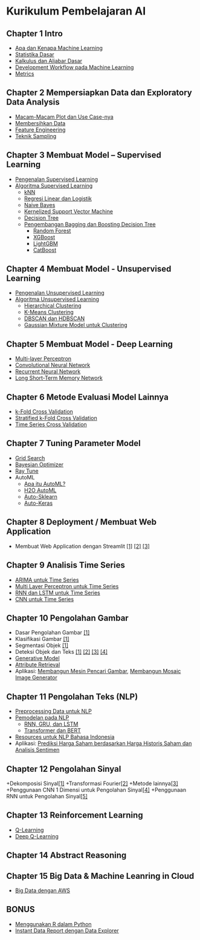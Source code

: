 # Kurikulum Pembelajaran AI

## Chapter 1 Intro
+ [Apa dan Kenapa Machine Learning](#)
+ [Statistika Dasar](#)
+ [Kalkulus dan Aljabar Dasar](#)
+ [Development Workflow pada Machine Learning](#)
+ [Metrics](#)

## Chapter 2 Mempersiapkan Data dan Exploratory Data Analysis
+ [Macam-Macam Plot dan Use Case-nya](#)
+ [Membersihkan Data](#)
+ [Feature Engineering](#)
+ [Teknik Sampling](#)

## Chapter 3 Membuat Model – Supervised Learning
+ [Pengenalan Supervised Learning](#)
+ [Algoritma Supervised Learning](#)
  + [kNN](#)
  + [Regresi Linear dan Logistik](#)
  + [Naive Bayes](#)
  + [Kernelized Support Vector Machine](#)
  + [Decision Tree](#)
  + [Pengembangan Bagging dan Boosting Decision Tree](#)
    + [Random Forest](#)
    + [XGBoost](#)
    + [LightGBM](#)
    + [CatBoost](#)

## Chapter 4 Membuat Model - Unsupervised Learning
+ [Pengenalan Unsupervised Learning](#)
+ [Algoritma Unsupervised Learning](#)
  + [Hierarchical Clustering](#)
  + [K-Means Clustering](#)
  + [DBSCAN dan HDBSCAN](#)
  + [Gaussian Mixture Model untuk Clustering](#)

## Chapter 5 Membuat Model - Deep Learning
+ [Multi-layer Perceptron](#)
+ [Convolutional Neural Network](#)
+ [Recurrent Neural Network](#)
+ [Long Short-Term Memory Network](#)

## Chapter 6 Metode Evaluasi Model Lainnya
+ [k-Fold Cross Validation](#)
+ [Stratified k-Fold Cross Validation](#)
+ [Time Series Cross Validation](#)

## Chapter 7 Tuning Parameter Model
+ [Grid Search](#)
+ [Bayesian Optimizer](#)
+ [Ray Tune](https://docs.ray.io/en/ray-0.3.1/tune.html)
+ AutoML
  + [Apa itu AutoML?](https://towardsdatascience.com/whats-auto-ml-b457d2710f9d)
  + [H2O AutoML](http://docs.h2o.ai/h2o/latest-stable/h2o-docs/automl.html)
  + [Auto-Sklearn](https://automl.github.io/auto-sklearn/master/)
  + [Auto-Keras](https://autokeras.com/)

## Chapter 8 Deployment / Membuat Web Application
+ Membuat Web Application dengan Streamlit [[1]](https://towardsdatascience.com/quickly-build-and-deploy-an-application-with-streamlit-988ca08c7e83) [[2]](https://towardsdatascience.com/streamlit-101-an-in-depth-introduction-fc8aad9492f2) [[3]](https://towardsdatascience.com/how-to-deploy-a-streamlit-app-using-an-amazon-free-ec2-instance-416a41f69dc3)

## Chapter 9 Analisis Time Series
+ [ARIMA untuk Time Series]()
+ [Multi Layer Perceptron untuk Time Series]()
+ [RNN dan LSTM untuk Time Series]()
+ [CNN untuk Time Series]()

## Chapter 10 Pengolahan Gambar
+ Dasar Pengolahan Gambar [[1]](https://piratefsh.github.io/image-processing-101/)
+ Klasifikasi Gambar [[1]](http://www.csre.iitb.ac.in/~avikb/GNR401/DIP/DIP_401_lecture_7.pdf)
+ Segmentasi Objek [[1]](https://arxiv.org/ftp/arxiv/papers/1707/1707.02051.pdf)
+ Deteksi Objek dan Teks [[1]](https://heartbeat.fritz.ai/introduction-to-basic-object-detection-algorithms-b77295a95a63?gi=8b32ac2b1e0e) [[2]](https://towardsdatascience.com/r-cnn-fast-r-cnn-faster-r-cnn-yolo-object-detection-algorithms-36d53571365e) [[3]](https://www.learnopencv.com/histogram-of-oriented-gradients/) [[4]](https://www.pyimagesearch.com/2018/11/12/yolo-object-detection-with-opencv/)
+ [Generative Model]()
+ [Attribute Retrieval]()
+ Aplikasi: [Membangun Mesin Pencari Gambar](https://www.pyimagesearch.com/2014/01/27/hobbits-and-histograms-a-how-to-guide-to-building-your-first-image-search-engine-in-python/), [Membangun Mosaic Image Generator](https://github.com/louisowen6/Mosaic_Image)

## Chapter 11 Pengolahan Teks (NLP)
+ [Preprocessing Data untuk NLP](https://github.com/JMLcommunity/Kurikulum-AI/blob/master/NLP/Preprocessing%20NLP.md)
+ [Pemodelan pada NLP](https://github.com/JMLcommunity/Kurikulum-AI/tree/master/NLP)
  + [RNN, GRU, dan LSTM](https://github.com/JMLcommunity/Kurikulum-AI/blob/master/NLP/RNN%2C%20GRU%2C%20LSTM.md)
  + [Transformer dan BERT](https://github.com/JMLcommunity/Kurikulum-AI/blob/master/NLP/BERT.md)
+ [Resources untuk NLP Bahasa Indonesia](https://github.com/louisowen6/NLP_bahasa_resources)
+ Aplikasi: [Prediksi Harga Saham berdasarkan Harga Historis Saham dan Analisis Sentimen](https://github.com/louisowen6/SENN)

## Chapter 12 Pengolahan Sinyal
+Dekomposisi Sinyal[[1]](https://github.com/shaharpit809/Machine-Learning-for-Signal-Processing)
+Transformasi Fourier[[2]](https://github.com/shaharpit809/Machine-Learning-for-Signal-Processing)
+Metode lainnya[[3]](https://github.com/shaharpit809/Machine-Learning-for-Signal-Processing)
+Penggunaan CNN 1 Dimensi untuk Pengolahan Sinyal[[4]](https://github.com/Gruschtel/1D-CNN)
+Penggunaan RNN untuk Pengolahan Sinyal[[5]](https://github.com/diku-dk/rnn-tutorial)

## Chapter 13 Reinforcement Learning
+ [Q-Learning](https://github.com/JMLcommunity/Kurikulum-AI/blob/master/Reinforcement%20Learning/Q-Learning.md)
+ [Deep Q-Learning](https://github.com/JMLcommunity/Kurikulum-AI/blob/master/Reinforcement%20Learning/Deep%20Q-Learning.md)

## Chapter 14 Abstract Reasoning

## Chapter 15 Big Data & Machine Leanring in Cloud
+ [Big Data dengan AWS](https://github.com/JMLcommunity/Kurikulum-AI/blob/master/Cloud/README_AWS.md)

## BONUS
+ [Menggunakan R dalam Python](https://github.com/louisowen6/RPy2)
+ [Instant Data Report dengan Data Explorer](https://github.com/louisowen6/Instant_Data_Report)
